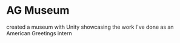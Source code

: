 # AG Museum
 created a museum with Unity showcasing the work I've done as an American Greetings intern
